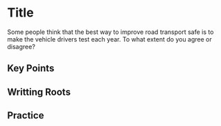 # Title

Some people think that the best way to improve road transport safe is to make the vehicle drivers test each year. To what extent do you agree or disagree?

## Key Points

## Writting Roots

## Practice
